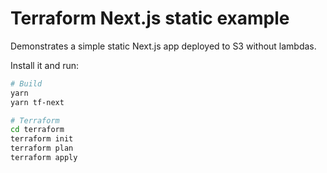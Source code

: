 # Terraform Next.js static example

Demonstrates a simple static Next.js app deployed to S3 without lambdas.

Install it and run:

```sh
# Build
yarn
yarn tf-next

# Terraform
cd terraform
terraform init
terraform plan
terraform apply
```
